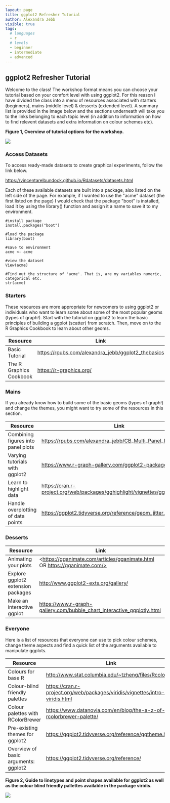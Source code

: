 ```yaml
---
layout: page
title: ggplot2 Refresher Tutorial
author: Alexandra Jebb
visible: true
tags: 
  # languages
  - r
  # levels
  - beginner
  - intermediate
  - advanced
---
```


## ggplot2 Refresher Tutorial

Welcome to the class! The workshop format means you can choose your tutorial based on your comfort level with using ggplot2. For this reason I have divided the class into a menu of resources associated with starters (beginners), mains (middle level) & desserts (extended level). A summary list is provided in the image below and the sections underneath will take you to the links belonging to each topic level (in addition to information on how to find relevent datasets and extra information on colour schemes etc).

**Figure 1, Overview of tutorial options for the workshop.**

<img src="../images/Class Menu.png">

### Access Datasets

To access ready-made datasets to create graphical experiments, follow the link below. 

<https://vincentarelbundock.github.io/Rdatasets/datasets.html>

Each of these available datasets are built into a package, also listed on the left side of the page. For example, if I wanted to use the "acme" dataset (the first listed on the page) I would check that the package "boot" is installed, load it by using the library() function and assign it a name to save it to my environment.

```
#install package
install.packages("boot")

#load the package
library(boot)

#save to environment
acme <- acme

#view the dataset
View(acme)

#Find out the structure of 'acme'. That is, are my variables numeric, categorical etc.
str(acme)
```

### Starters

These resources are more appropriate for newcomers to using ggplot2 or individuals who want to learn some about some of the most popular geoms (types of graph!). Start with the tutorial on ggplot2 to learn the basic principles of building a ggplot (scatter) from scratch. Then, move on to the R Graphics Cookbook to learn about other geoms. 

Resource | Link
--- | ---
Basic Tutorial | <https://rpubs.com/alexandra_jebb/ggplot2_thebasics>
The R Graphics Cookbook | <https://r-graphics.org/>

### Mains

If you already know how to build some of the basic geoms (types of graph!) and change the themes, you might want to try some of the resources in this section.

Resource                                 | Link
-----------------------------------------|----------------------------------------------------------------------------------
Combining figures into panel plots       | <https://rpubs.com/alexandra_jebb/CB_Multi_Panel_Plots>
Varying tutorials with ggplot2           | <https://www.r-graph-gallery.com/ggplot2-package.html>
Learn to highlight data                  | <https://cran.r-project.org/web/packages/gghighlight/vignettes/gghighlight.html>
Handle overplotting of data points       | <https://ggplot2.tidyverse.org/reference/geom_jitter.html>


### Desserts

Resource                                 | Link
-----------------------------------------|--------------------------------------------------------------------------
Animating your plots                     | <https://gganimate.com/articles/gganimate.html OR https://gganimate.com/>
Explore ggplot2 extension packages       | <http://www.ggplot2-exts.org/gallery/>
Make an interactive ggplot               | <https://www.r-graph-gallery.com/bubble_chart_interactive_ggplotly.html>


### Everyone

Here is a list of resources that everyone can use to pick colour schemes, change theme aspects and find a quick list of the arguments available to manipulate ggplots. 

Resource                              | Link                                                                              
--------------------------------------|-----------------------------------------------------------------------------------
Colours for base R                    | <http://www.stat.columbia.edu/~tzheng/files/Rcolor.pdf>
Colour-blind friendly palettes        | <https://cran.r-project.org/web/packages/viridis/vignettes/intro-to-viridis.html>
Colour palettes with RColorBrewer     | <https://www.datanovia.com/en/blog/the-a-z-of-rcolorbrewer-palette/>
Pre-existing themes for ggplot2       | <https://ggplot2.tidyverse.org/reference/ggtheme.html>
Overview of basic arguments: ggplot2  | <https://ggplot2.tidyverse.org/reference/>


**Figure 2, Guide to linetypes and point shapes available for ggplot2 as well as the colour blind friendly pallettes available in the package viridis.**

<img src="../images/aesthetics guide.png">
